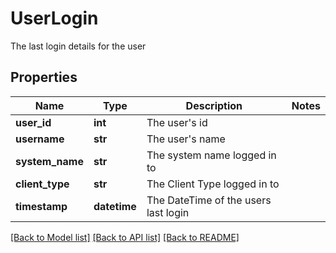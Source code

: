 # UserLogin

The last login details for the user
## Properties
Name | Type | Description | Notes
------------ | ------------- | ------------- | -------------
**user_id** | **int** | The user&#39;s id | 
**username** | **str** | The user&#39;s name | 
**system_name** | **str** | The system name logged in to | 
**client_type** | **str** | The Client Type logged in to | 
**timestamp** | **datetime** | The DateTime of the users last login | 

[[Back to Model list]](../README.md#documentation-for-models) [[Back to API list]](../README.md#documentation-for-api-endpoints) [[Back to README]](../README.md)



